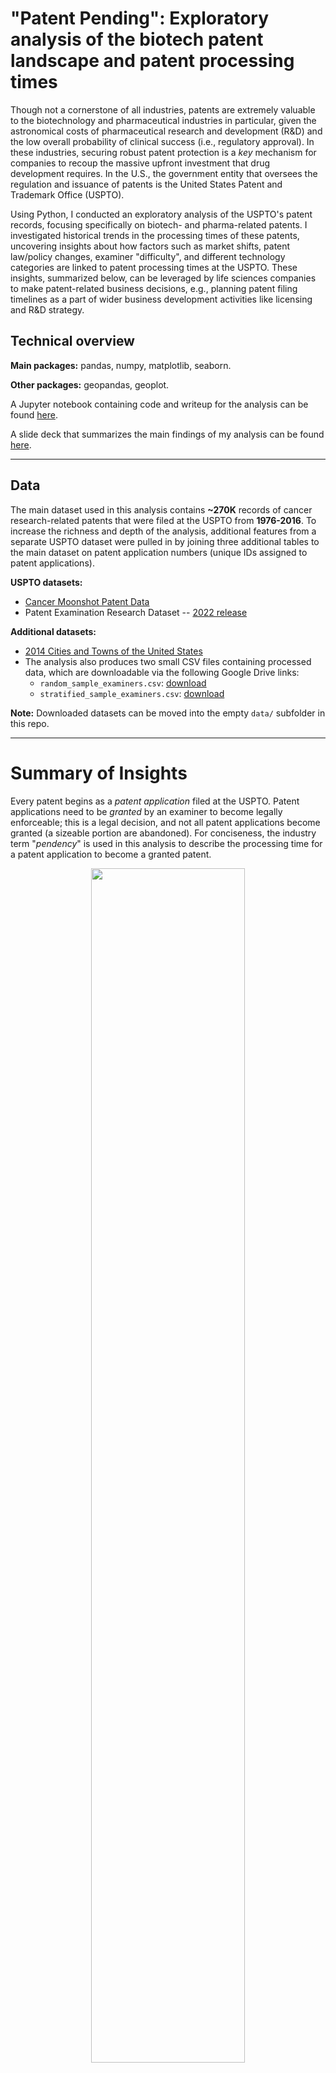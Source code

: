 # "Patent Pending": Exploratory analysis of the biotech patent landscape and patent processing times

Though not a cornerstone of all industries, patents are extremely valuable to the biotechnology and pharmaceutical industries in particular, given the astronomical costs of pharmaceutical research and development (R&D) and the low overall probability of clinical success (i.e., regulatory approval). In these industries, securing robust patent protection is a *key* mechanism for companies to recoup the massive upfront investment that drug development requires. In the U.S., the government entity that oversees the regulation and issuance of patents is the United States Patent and Trademark Office (USPTO). 

Using Python, I conducted an exploratory analysis of the USPTO's patent records, focusing specifically on biotech- and pharma-related patents. I investigated historical trends in the processing times of these patents, uncovering insights about how factors such as market shifts, patent law/policy changes, examiner "difficulty", and different technology categories are linked to patent processing times at the USPTO. These insights, summarized below, can be leveraged by life sciences companies to make patent-related business decisions, e.g., planning patent filing timelines as a part of wider business development activities like licensing and R&D strategy. 

## Technical overview

**Main packages:** pandas, numpy, matplotlib, seaborn.

**Other packages:** geopandas, geoplot.

A Jupyter notebook containing code and writeup for the analysis can be found [here](https://github.com/ruiruigao/uspto_EDA/blob/main/uspto_EDA.ipynb).

A slide deck that summarizes the main findings of my analysis can be found [here](https://github.com/ruiruigao/uspto_EDA/blob/main/USPTO_EDA_Python.pdf).

---
## Data

The main dataset used in this analysis contains **~270K** records of cancer research-related patents that were filed at the USPTO from **1976-2016**. To increase the richness and depth of the analysis, additional features from a separate USPTO dataset were pulled in by joining three additional tables to the main dataset on patent application numbers (unique IDs assigned to patent applications).

**USPTO datasets:**
* [Cancer Moonshot Patent Data](https://www.uspto.gov/ip-policy/economic-research/research-datasets/cancer-moonshot-patent-data) 
* Patent Examination Research Dataset -- [2022 release](https://www.uspto.gov/ip-policy/economic-research/research-datasets/patent-examination-research-dataset-public-pair)

**Additional datasets:**
* [2014 Cities and Towns of the United States](https://geodata.lib.utexas.edu/catalog/stanford-bx729wr3020)
* The analysis also produces two small CSV files containing processed data, which are downloadable via the following Google Drive links:
    - `random_sample_examiners.csv`: [download](https://drive.google.com/file/d/1mGrZPvld78x3kFc8xAAiZkvlWtutGvRy/view?usp=sharing)
    - `stratified_sample_examiners.csv`: [download](https://drive.google.com/file/d/1qI618WNMovnz7QraC8Ylp2RcH3GQABJc/view?usp=sharing)

**Note:** Downloaded datasets can be moved into the empty `data/` subfolder in this repo.

---
# Summary of Insights

Every patent begins as a _patent application_ filed at the USPTO. Patent applications need to be _granted_ by an examiner to become legally enforceable; this is a legal decision, and not all patent applications become granted (a sizeable portion are abandoned). For conciseness, the industry term "_pendency_" is used in this analysis to describe the processing time for a patent application to become a granted patent. 


<p align="center" width="100%">
  <img width="70%" src="results/prop-categories-by-year.png"><br>
</p>

**Pendency is affected by changes in patent law and market behavior:** In 1995, patent term was changed from 17 years from the date of grant to 20 years from the filing date. This act effectively shortened patent term for patent applications that took longer than three years to be processed. The graph above, right, shows a sharp spike in the number of applications filed in that year, likely because companies were rushing to file their applications in order to be covered under the previous law before the new law came into effect. Pendency also spiked in that year, likely reflecting the sudden backlog of applications at the USPTO. The graphs also show that despite steadily increasing numbers of applications being filed at the USPTO, the agency has managed to maintain consistent processing times after hitting a maximum in 2005. 


